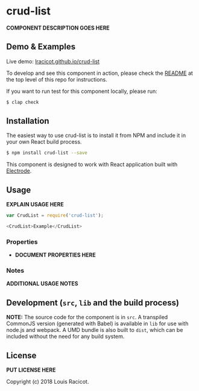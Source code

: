 # crud-list

**COMPONENT DESCRIPTION GOES HERE**

## Demo & Examples

Live demo: [lracicot.github.io/crud-list](http://lracicot.github.io/crud-list/)

To develop and see this component in action, please check the [README](../../README.md) at the top level of this repo for instructions.

If you want to run test for this component locally, please run:

```bash
$ clap check
```

## Installation

The easiest way to use crud-list is to install it from NPM and include it in your own React build process.

```bash
$ npm install crud-list --save
```

This component is designed to work with React application built with [Electrode]. 

## Usage

**EXPLAIN USAGE HERE**

```js
var CrudList = require('crud-list');

<CrudList>Example</CrudList>
```

### Properties

-   **DOCUMENT PROPERTIES HERE**

### Notes

**ADDITIONAL USAGE NOTES**

## Development (`src`, `lib` and the build process)

**NOTE:** The source code for the component is in `src`. A transpiled CommonJS version (generated with Babel) is available in `lib` for use with node.js and webpack. A UMD bundle is also built to `dist`, which can be included without the need for any build system.

## License

**PUT LICENSE HERE**

Copyright (c) 2018 Louis Racicot.


[Electrode]: https://docs.electrode.io/overview/what-is-electrode.html
